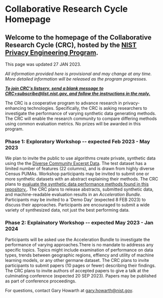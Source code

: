 <script src="https://pages.nist.gov/nist-header-footer/js/jquery-1.9.0.min.js" type="text/javascript" defer="defer"></script>
<script src="https://pages.nist.gov/nist-header-footer/js/nist-header-footer.js" type="text/javascript" defer="defer"></script>

<link rel="stylesheet" href="https://pages.nist.gov/nist-header-footer/css/nist-combined.css">
<link rel="stylesheet" href="https://pages.nist.gov/privacy_collaborative_research_cycle/static/css/NISTStyle.css">

<link rel="stylesheet" href="https://pages.nist.gov/privacy_collaborative_research_cycle/static/css/NISTPages.css">

<meta http-equiv="Content-Type" content="text/html; charset=UTF-8" />



<title>Collaborative Research Cycle Homepage</title>


# Collaborative Research Cycle Homepage

## Welcome to the homepage of the Collaborative Research Cycle (CRC), hosted by the [NIST Privacy Engineering Program](https://www.nist.gov/itl/applied-cybersecurity/privacy-engineering).

This page was updated 27 JAN 2023.

*All information provided here is provisional and may change at any time. More detailed information will be released as the program progresses.*


***[To join CRC's listserv, send a blank message to CRC+subscribe@list.nist.gov, and follow the instructions in the reply.](mailto:CRC+subscribe@list.nist.gov)***


The CRC is a cooperative program to advance research in privacy-enhancing technologies. Specifically, the CRC is asking researchers to investigate the performance of varying synthetic data generating methods. The CRC will enable the research community to compare differing methods using common evaluation metrics. No prizes will be awarded in this program.

### Phase 1: Exploratory Workshop -- expected Feb 2023 - May 2023

We plan to invite the public to use algorithms create private, synthetic data using the the [Diverse Community Excerpt Data](https://github.com/usnistgov/SDNist/tree/main/nist%20diverse%20communities%20data%20excerpts). The test dataset has a limited number of features (22 columns), and is drawn from highly diverse Census PUMAs. Workshop participants may be invited to submit one or more synthetic datasets with an abstract explaining their methods. The CRC plans to [evaluate the synthetic data performance methods found in this repository.](https://github.com/usnistgov/SDNist/). The CRC plans to release abstracts, submitted synthetic data, and machine-readable evaluation results in an *Acceleration Bundle*. Participants may be invited to a 'Demo Day' (expected 8 FEB 2023) to discuss their approaches. Participants are encouraged to submit a wide variety of synthesized data, not just the best performing data.

### Phase 2: Explainatory Workshop -- expected May 2023 - Jan 2024

Participants will be asked use the Acceleration Bundle to investigate the performance of varying approaches.There is no mandate to addresss any specific topics. Topics might include examination of performance on data types, trends between geographic regions, effiency and utility of machine learning models, or any other germane dataset. The CRC plans to invite participants to submit papers (10 pages or fewer) describing their findings. The CRC plans to invite authors of accepted papers to give a talk at the culminating conference (expected 20 SEP 2023). Papers may be published as part of conference proceedings.

For questions, contact Gary Howarth at [gary.howarth@nist.gov](mailto:gary.howarth@nist.gov).
